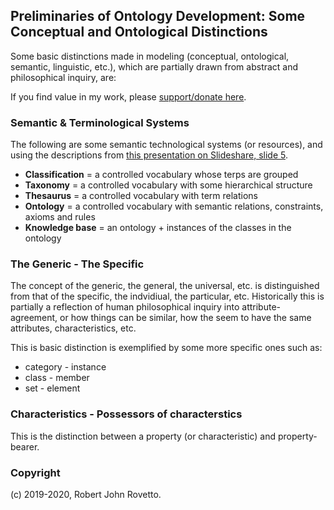 ## Preliminaries of Ontology Development: Some Conceptual and Ontological Distinctions 

Some basic distinctions made in modeling (conceptual, ontological, semantic, linguistic, etc.), which are partially drawn from abstract and philosophical inquiry, are:

If you find value in my work, please [support/donate here](https://gogetfunding.com/knowledge-organization-services-ontology-terminology-metadata-concept-analysis/).

### Semantic & Terminological Systems
The following are some semantic technological systems (or resources), and using the descriptions from [this presentation on Slideshare, slide 5](https://www.slideshare.net/skhan/ontology-dev?qid=8e6605c2-e7c7-4e76-b5d3-1d817b9e299b&v=&b=&from_search=4). 

- **Classification** = a controlled vocabulary whose terps are grouped
- **Taxonomy** = a controlled vocabulary with some hierarchical structure
- **Thesaurus** = a controlled vocabulary with term relations
- **Ontology** = a controlled vocabulary with semantic relations, constraints, axioms and rules
- **Knowledge base** = an ontology + instances of the classes in the ontology


### The Generic - The Specific

The concept of the generic, the general, the universal, etc. is distinguished from that of the specific, the indvidiual, the particular, etc. 
Historically this is partially a reflection of human philosophical inquiry into attribute-agreement, or how things can be similar, how the seem to have the same attributes, characteristics, etc. 

This is basic distinction is exemplified by some more specific ones such as:

* category - instance
* class - member
* set - element


### Characteristics - Possessors of characterstics

This is the distinction between a property (or characteristic) and property-bearer.

### Copyright

(c) 2019-2020, Robert John Rovetto.

